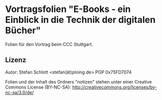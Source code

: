 Vortragsfolien "E-Books - ein Einblick in die Technik der digitalen Bücher"
===========================================================================

Folien für den Vortrag beim CCC Stuttgart.


Lizenz
------

Autor: Stefan Schlott <stefan(ät)ploing.de> PGP 0x75FD7074

Folien und der Inhalt des Ordners "notizen" stehen unter einer Creative Commons
License (BY-NC-SA): http://creativecommons.org/licenses/by-nc-sa/3.0/de/

